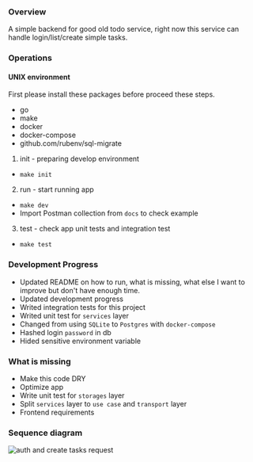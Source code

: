 ### Overview

A simple backend for good old todo service, right now this service can handle login/list/create simple tasks.

### Operations

#### UNIX environment

First please install these packages before proceed these steps.

- go
- make
- docker
- docker-compose
- github.com/rubenv/sql-migrate

1. init - preparing develop environment

- `make init`

2. run - start running app

- `make dev`
- Import Postman collection from `docs` to check example

3. test - check app unit tests and integration test

- `make test`

### Development Progress

- Updated README on how to run, what is missing, what else I want to improve but don't have enough time.
- Updated development progress
- Writed integration tests for this project
- Writed unit test for `services` layer
- Changed from using `SQLite` to `Postgres` with `docker-compose`
- Hashed login `password` in db
- Hided sensitive environment variable

### What is missing

- Make this code DRY
- Optimize app
- Write unit test for `storages` layer
- Split `services` layer to `use case` and `transport` layer
- Frontend requirements

### Sequence diagram

![auth and create tasks request](https://github.com/phuwn/togo/blob/master/docs/sequence.svg)
